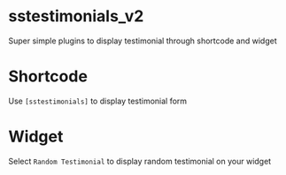 # sstestimonials_v2
Super simple plugins to display testimonial through shortcode and widget

# Shortcode
Use `[sstestimonials]` to display testimonial form

# Widget
Select `Random Testimonial` to display random testimonial on your widget
